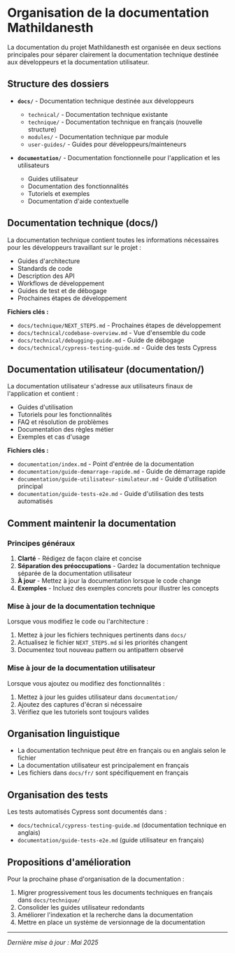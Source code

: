 # Organisation de la documentation Mathildanesth

La documentation du projet Mathildanesth est organisée en deux sections principales pour séparer clairement la documentation technique destinée aux développeurs et la documentation utilisateur.

## Structure des dossiers

- **`docs/`** - Documentation technique destinée aux développeurs
  - `technical/` - Documentation technique existante
  - `technique/` - Documentation technique en français (nouvelle structure)
  - `modules/` - Documentation technique par module
  - `user-guides/` - Guides pour développeurs/mainteneurs

- **`documentation/`** - Documentation fonctionnelle pour l'application et les utilisateurs
  - Guides utilisateur
  - Documentation des fonctionnalités
  - Tutoriels et exemples
  - Documentation d'aide contextuelle

## Documentation technique (docs/)

La documentation technique contient toutes les informations nécessaires pour les développeurs travaillant sur le projet :

- Guides d'architecture
- Standards de code
- Description des API
- Workflows de développement
- Guides de test et de débogage
- Prochaines étapes de développement

**Fichiers clés :**
- `docs/technique/NEXT_STEPS.md` - Prochaines étapes de développement
- `docs/technical/codebase-overview.md` - Vue d'ensemble du code
- `docs/technical/debugging-guide.md` - Guide de débogage
- `docs/technical/cypress-testing-guide.md` - Guide des tests Cypress

## Documentation utilisateur (documentation/)

La documentation utilisateur s'adresse aux utilisateurs finaux de l'application et contient :

- Guides d'utilisation
- Tutoriels pour les fonctionnalités
- FAQ et résolution de problèmes
- Documentation des règles métier
- Exemples et cas d'usage

**Fichiers clés :**
- `documentation/index.md` - Point d'entrée de la documentation
- `documentation/guide-demarrage-rapide.md` - Guide de démarrage rapide
- `documentation/guide-utilisateur-simulateur.md` - Guide d'utilisation principal
- `documentation/guide-tests-e2e.md` - Guide d'utilisation des tests automatisés

## Comment maintenir la documentation

### Principes généraux

1. **Clarté** - Rédigez de façon claire et concise
2. **Séparation des préoccupations** - Gardez la documentation technique séparée de la documentation utilisateur
3. **À jour** - Mettez à jour la documentation lorsque le code change
4. **Exemples** - Incluez des exemples concrets pour illustrer les concepts

### Mise à jour de la documentation technique

Lorsque vous modifiez le code ou l'architecture :
1. Mettez à jour les fichiers techniques pertinents dans `docs/`
2. Actualisez le fichier `NEXT_STEPS.md` si les priorités changent
3. Documentez tout nouveau pattern ou antipattern observé

### Mise à jour de la documentation utilisateur

Lorsque vous ajoutez ou modifiez des fonctionnalités :
1. Mettez à jour les guides utilisateur dans `documentation/`
2. Ajoutez des captures d'écran si nécessaire
3. Vérifiez que les tutoriels sont toujours valides

## Organisation linguistique

- La documentation technique peut être en français ou en anglais selon le fichier
- La documentation utilisateur est principalement en français
- Les fichiers dans `docs/fr/` sont spécifiquement en français

## Organisation des tests

Les tests automatisés Cypress sont documentés dans :
- `docs/technical/cypress-testing-guide.md` (documentation technique en anglais)
- `documentation/guide-tests-e2e.md` (guide utilisateur en français)

## Propositions d'amélioration

Pour la prochaine phase d'organisation de la documentation :
1. Migrer progressivement tous les documents techniques en français dans `docs/technique/`
2. Consolider les guides utilisateur redondants
3. Améliorer l'indexation et la recherche dans la documentation
4. Mettre en place un système de versionnage de la documentation

---

*Dernière mise à jour : Mai 2025* 